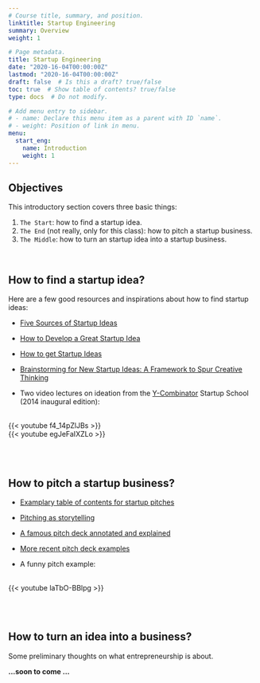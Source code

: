 ```yaml
---
# Course title, summary, and position.
linktitle: Startup Engineering
summary: Overview
weight: 1

# Page metadata.
title: Startup Engineering
date: "2020-16-04T00:00:00Z"
lastmod: "2020-16-04T00:00:00Z"
draft: false  # Is this a draft? true/false
toc: true  # Show table of contents? true/false
type: docs  # Do not modify.

# Add menu entry to sidebar.
# - name: Declare this menu item as a parent with ID `name`.
# - weight: Position of link in menu.
menu:
  start_eng:
    name: Introduction
    weight: 1
---
```



## Objectives

This introductory section covers three basic things: 
1. `The Start`: how to find a startup idea.
2. `The End` (not really, only for this class): how to pitch a startup business.
3. `The Middle`: how to turn an startup idea into a startup business.

<br/>

## How to find a startup idea?

Here are a few good resources and inspirations about how to find startup ideas:

* [Five Sources of Startup Ideas](https://hbr.org/2013/11/five-sources-of-start-up-ideas)

* [How to Develop a Great Startup Idea](https://medium.com/swlh/how-to-develop-a-great-startup-idea-5e55f9fedbf2)

* [How to get Startup Ideas](http://www.paulgraham.com/startupideas.html)

* [Brainstorming for New Startup Ideas: A Framework to Spur Creative Thinking](https://www.forentrepreneurs.com/startup-ideation/)

* Two video lectures on ideation from the [Y-Combinator](https://www.ycombinator.com) Startup School (2014 inaugural edition):
<br/>
{{< youtube f4_14pZlJBs >}}
<br/>
{{< youtube egJeFaIXZLo >}}



<br/><br/>

## How to pitch a startup business?

* [Examplary table of contents for startup pitches](https://slidebean.com/blog/startups-what-is-a-pitch-deck-presentation)

* [Pitching as storytelling](https://firstround.com/review/Tell-Stories-Like-This-to-Take-Your-Fundraising-Pitch-from-Mediocre-to-Memorable/)

* [A famous pitch deck annotated and explained](https://www.reidhoffman.org/linkedin-pitch-to-greylock/)

* [More recent pitch deck examples](https://www.superside.com/blog/35-best-pitch-deck-examples-2017)

* A funny pitch example:
<br/>
{{< youtube laTbO-BBlpg >}}



<br/><br/>

## How to turn an idea into a business?

Some preliminary thoughts on what entrepreneurship is about.

**...soon to come ...**


